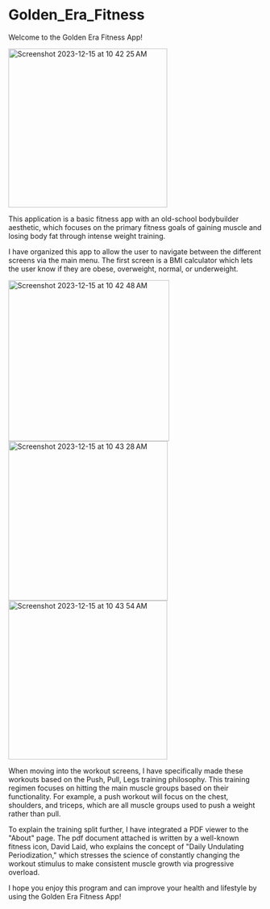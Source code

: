 # Golden_Era_Fitness

Welcome to the Golden Era Fitness App!

<img width="315" alt="Screenshot 2023-12-15 at 10 42 25 AM" src="https://github.com/daltondascani/Golden_Era_Fitness/assets/101837776/dbcb1da1-c55e-4421-83a0-bb6bc9ee69b4">

This application is a basic fitness app with an old-school bodybuilder aesthetic, which focuses on the primary fitness goals of gaining muscle and losing body fat through intense weight training. 

I have organized this app to allow the user to navigate between the different screens via the main menu. The first screen is a BMI calculator which lets the user know if they are obese, overweight, normal, or underweight.

<img width="319" alt="Screenshot 2023-12-15 at 10 42 48 AM" src="https://github.com/daltondascani/Golden_Era_Fitness/assets/101837776/2dc1bdcc-28e8-4b73-a52f-3989cd91c834">
<img width="316" alt="Screenshot 2023-12-15 at 10 43 28 AM" src="https://github.com/daltondascani/Golden_Era_Fitness/assets/101837776/4ff7ba7c-4503-44b4-928f-c618210635de">
<img width="315" alt="Screenshot 2023-12-15 at 10 43 54 AM" src="https://github.com/daltondascani/Golden_Era_Fitness/assets/101837776/e5605b37-6fab-4335-a659-694918032432">

When moving into the workout screens, I have specifically made these workouts based on the Push, Pull, Legs training philosophy. This training regimen focuses on hitting the main muscle groups based on their functionality. For example, a push workout will focus on the chest, shoulders, and triceps, which are all muscle groups used to push a weight rather than pull.

To explain the training split further, I have integrated a PDF viewer to the "About" page. The pdf document attached is written by a well-known fitness icon, David Laid, who explains the concept of "Daily Undulating Periodization," which stresses the science of constantly changing the workout stimulus to make consistent muscle growth via progressive overload. 

I hope you enjoy this program and can improve your health and lifestyle by using the Golden Era Fitness App!

